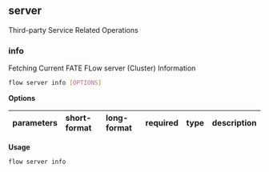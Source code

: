 ## server
Third-party Service Related Operations
### info
Fetching Current FATE FLow server (Cluster) Information
```bash
flow server info [OPTIONS]
```
**Options**

| parameters | short-format | long-format | required | type | description |
| :-------- |:-----|:-------------| :--- | :----- |------|

**Usage**
```bash
flow server info
```

